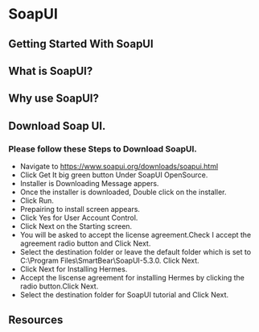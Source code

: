 # SoapUI
## Getting Started With SoapUI

## What is SoapUI?

## Why use SoapUI?

## Download Soap UI.

### Please follow these Steps to Download SoapUI.
- Navigate to https://www.soapui.org/downloads/soapui.html
- Click Get It big green button Under SoapUI OpenSource.
- Installer is Downloading Message appers.
- Once the installer is downloaded, Double click on the installer.
- Click Run.
- Prepairing to install screen appears.
- Click Yes for User Account Control.
- Click Next on the Starting screen.
- You will be asked to accept the license agreement.Check I accept the agreement radio button and Click Next.
- Select the destination folder or leave the default folder which is set to C:\Program Files\SmartBear\SoapUI-5.3.0. Click Next.
- Click Next for Installing Hermes.
- Accept the liscense agreement for installing Hermes by clicking the radio button.Click Next.
- Select the destination folder for SoapUI tutorial and Click Next.

## Resources

